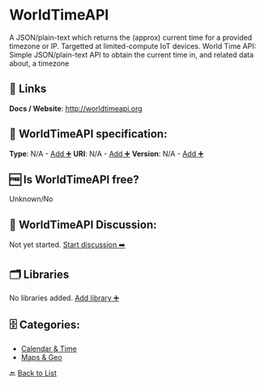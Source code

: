 # WorldTimeAPI
A JSON/plain-text which returns the (approx) current time for a provided timezone or IP. Targetted at limited-compute IoT devices. World Time API: Simple JSON/plain-text API to obtain the current
 time in, and related data about, a timezone

##  🔗 Links
**Docs / Website**: http://worldtimeapi.org

## 🧬 WorldTimeAPI specification:
**Type**: N/A - [Add ➕](https://github.com/apis-list/apis-list/edit/main/apis-list.yaml)
**URI**: N/A - [Add ➕](https://github.com/apis-list/apis-list/edit/main/apis-list.yaml)
**Version**: N/A - [Add ➕](https://github.com/apis-list/apis-list/edit/main/apis-list.yaml)

## 🆓 Is WorldTimeAPI free?
 Unknown/No 

## 💬 WorldTimeAPI Discussion:
Not yet started. [Start discussion ➡️](https://github.com/apis-list/apis-list/discussions/new)

## 🗂️ Libraries
No libraries added. [Add library ➕](https://github.com/apis-list/apis-list/edit/main/apis-list.yaml)    

## 🗄️ Categories:
- [Calendar & Time](https://github.com/apis-list/apis-list#calendar--time-)
- [Maps & Geo](https://github.com/apis-list/apis-list#maps--geo-)

🔙  [Back to List](https://github.com/apis-list/apis-list)
